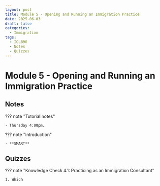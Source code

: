 ```yaml
---
layout: post
title: Module 5 - Opening and Running an Immigration Practice
date: 2025-06-03
draft: false
categories:
  - Immigration
tags:
  - ICL890
  - Notes
  - Quizzes
---
```


# Module 5 - Opening and Running an Immigration Practice

## Notes

??? note "Tutorial notes"

    - Thursday 4:00pm.

??? note "Introduction"

    - **SMART** 

## Quizzes

??? note "Knowledge Check 4.1: Practicing as an Immigration Consultant"

    1. Which 